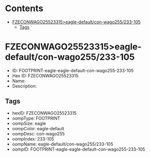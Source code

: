 



Contents
========

* [FZECONWAGO25523315>eagle-default/con-wago255/233-105](#fzeconwago25523315eagle-defaultcon-wago255233-105)
	* [Tags](#tags)

# FZECONWAGO25523315>eagle-default/con-wago255/233-105

- ID: FOOTPRINT-eagle-eagle-default-con-wago255-233-105
- Hex ID: FZECONWAGO25523315
- Name: 
- Description: 

## Tags

- hexID: FZECONWAGO25523315
- oompType: FOOTPRINT
- oompSize: eagle
- oompColor: eagle-default
- oompDesc: con-wago255
- oompIndex: 233-105
- oompName: eagle-default/con-wago255/233-105
- oompID: FOOTPRINT-eagle-eagle-default-con-wago255-233-105
